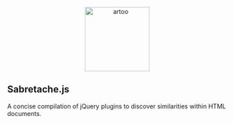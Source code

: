 <p align="center">
  <a href="https://github.com/Yomguithereal/sabretache/">
    <img alt="artoo" width="148" height="148" src="https://raw.githubusercontent.com/Yomguithereal/sabretache/resources/logo.png" />
  </a>
</p>

## Sabretache.js

A concise compilation of jQuery plugins to discover similarities within HTML documents.
